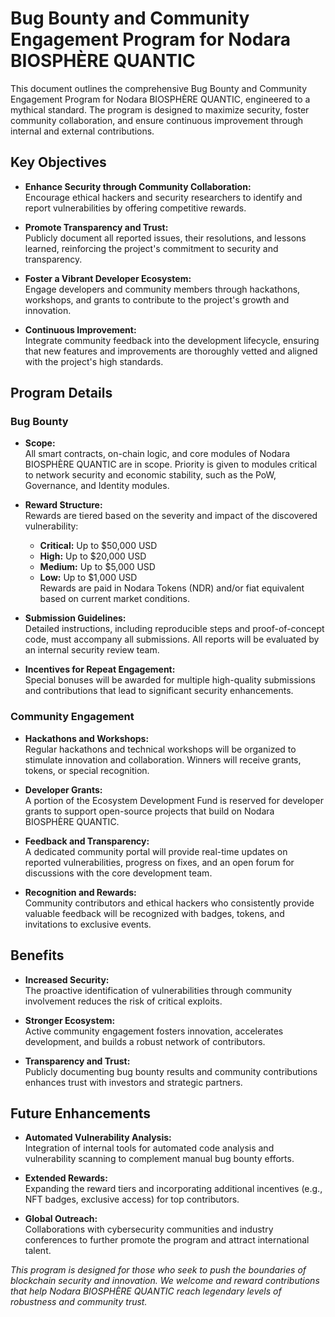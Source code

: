 # Bug Bounty and Community Engagement Program for Nodara BIOSPHÈRE QUANTIC

This document outlines the comprehensive Bug Bounty and Community Engagement Program for Nodara BIOSPHÈRE QUANTIC, engineered to a mythical standard. The program is designed to maximize security, foster community collaboration, and ensure continuous improvement through internal and external contributions.

## Key Objectives

- **Enhance Security through Community Collaboration:**  
  Encourage ethical hackers and security researchers to identify and report vulnerabilities by offering competitive rewards.
  
- **Promote Transparency and Trust:**  
  Publicly document all reported issues, their resolutions, and lessons learned, reinforcing the project's commitment to security and transparency.
  
- **Foster a Vibrant Developer Ecosystem:**  
  Engage developers and community members through hackathons, workshops, and grants to contribute to the project's growth and innovation.
  
- **Continuous Improvement:**  
  Integrate community feedback into the development lifecycle, ensuring that new features and improvements are thoroughly vetted and aligned with the project's high standards.

## Program Details

### Bug Bounty

- **Scope:**  
  All smart contracts, on-chain logic, and core modules of Nodara BIOSPHÈRE QUANTIC are in scope. Priority is given to modules critical to network security and economic stability, such as the PoW, Governance, and Identity modules.
  
- **Reward Structure:**  
  Rewards are tiered based on the severity and impact of the discovered vulnerability:
  - **Critical:** Up to $50,000 USD  
  - **High:** Up to $20,000 USD  
  - **Medium:** Up to $5,000 USD  
  - **Low:** Up to $1,000 USD  
  Rewards are paid in Nodara Tokens (NDR) and/or fiat equivalent based on current market conditions.
  
- **Submission Guidelines:**  
  Detailed instructions, including reproducible steps and proof-of-concept code, must accompany all submissions. All reports will be evaluated by an internal security review team.

- **Incentives for Repeat Engagement:**  
  Special bonuses will be awarded for multiple high-quality submissions and contributions that lead to significant security enhancements.

### Community Engagement

- **Hackathons and Workshops:**  
  Regular hackathons and technical workshops will be organized to stimulate innovation and collaboration. Winners will receive grants, tokens, or special recognition.
  
- **Developer Grants:**  
  A portion of the Ecosystem Development Fund is reserved for developer grants to support open-source projects that build on Nodara BIOSPHÈRE QUANTIC.
  
- **Feedback and Transparency:**  
  A dedicated community portal will provide real-time updates on reported vulnerabilities, progress on fixes, and an open forum for discussions with the core development team.
  
- **Recognition and Rewards:**  
  Community contributors and ethical hackers who consistently provide valuable feedback will be recognized with badges, tokens, and invitations to exclusive events.

## Benefits

- **Increased Security:**  
  The proactive identification of vulnerabilities through community involvement reduces the risk of critical exploits.
  
- **Stronger Ecosystem:**  
  Active community engagement fosters innovation, accelerates development, and builds a robust network of contributors.
  
- **Transparency and Trust:**  
  Publicly documenting bug bounty results and community contributions enhances trust with investors and strategic partners.

## Future Enhancements

- **Automated Vulnerability Analysis:**  
  Integration of internal tools for automated code analysis and vulnerability scanning to complement manual bug bounty efforts.
  
- **Extended Rewards:**  
  Expanding the reward tiers and incorporating additional incentives (e.g., NFT badges, exclusive access) for top contributors.
  
- **Global Outreach:**  
  Collaborations with cybersecurity communities and industry conferences to further promote the program and attract international talent.

*This program is designed for those who seek to push the boundaries of blockchain security and innovation. We welcome and reward contributions that help Nodara BIOSPHÈRE QUANTIC reach legendary levels of robustness and community trust.*

